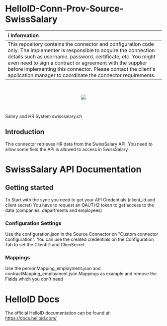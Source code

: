# HelloID-Conn-Prov-Source-SwissSalary

| :information_source: Information |
|:---------------------------|
| This repository contains the connector and configuration code only. The implementer is responsible to acquire the connection details such as username, password, certificate, etc. You might even need to sign a contract or agreement with the supplier before implementing this connector. Please contact the client's application manager to coordinate the connector requirements.       |
<br />
<p align="center">
  <img src="https://www.tools4ever.nl/connector-logos/swisssalary-logo.png">
</p> 
<br />

Salary and HR System swisssalary.ch

## Introduction

This connector retrieves HR data from the SwissSalary API. You need to allow some field the API is allowed to access in SwissSalary

# SwissSalary API Documentation

## Getting started
To Start with the sync you need to get your API Credentials (client_id and client secret)
You have to request an OAUTH2 token to get access to the data (companies, departments and employees)

### Configuration Settings
Use the configuration.json in the Source Connector on "Custom connector configuration". You can use the created credentials on the Configuration Tab to set the ClientID and ClienSecret.

### Mappings
Use the personMapping_employment.json and contractMapping_employment.json Mappings as example and remove the Fields which you don't need

# HelloID Docs
The official HelloID documentation can be found at: https://docs.helloid.com/
